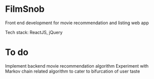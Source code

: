 # FilmSnob
Front end development for movie recommendation and listing web app 


Tech stack: ReactJS, jQuery  


# To do 
Implement backend movie recommendation algorithm 
Experiment with Markov chain related algorithm to cater to bifurcation of user taste  

